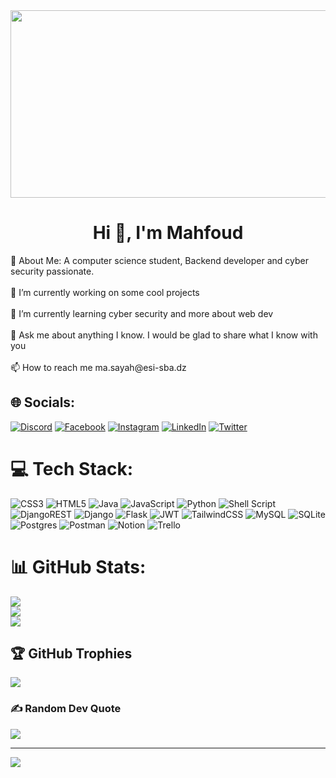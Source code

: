 <div align="center">
  <img src="https://media.giphy.com/media/dWesBcTLavkZuG35MI/giphy.gif" width="600" height="300"/>
</div>
<h1 align="center">Hi 👋, I'm  Mahfoud </h1>
💫 About Me:
A computer science student, Backend developer and cyber security passionate.<br><br>    🔭 I’m currently working on some cool projects<br><br>    🌱 I’m currently learning cyber security and more about web dev<br><br>    💬 Ask me about anything I know. I would be glad to share what I know with you<br><br>    📫 How to reach me ma.sayah@esi-sba.dz<br>


## 🌐 Socials:
[![Discord](https://img.shields.io/badge/Discord-%237289DA.svg?logo=discord&logoColor=white)](htttps://discord.gg/Mahfoud#9012) [![Facebook](https://img.shields.io/badge/Facebook-%231877F2.svg?logo=Facebook&logoColor=white)](https://www.facebook.com/d.Mahfod.b/?_rdc=1&_rdr) [![Instagram](https://img.shields.io/badge/Instagram-%23E4405F.svg?logo=Instagram&logoColor=white)](https://www.instagram.com/mahfxd/) [![LinkedIn](https://img.shields.io/badge/LinkedIn-%230077B5.svg?logo=linkedin&logoColor=white)](https://www.linkedin.com/in/sayah-mahfoud-abdel-ali-141275219) [![Twitter](https://img.shields.io/badge/Twitter-%231DA1F2.svg?logo=Twitter&logoColor=white)](https://twitter.com/alitheoutsider) 

# 💻 Tech Stack:
![CSS3](https://img.shields.io/badge/css3-%231572B6.svg?style=flat&logo=css3&logoColor=white) ![HTML5](https://img.shields.io/badge/html5-%23E34F26.svg?style=flat&logo=html5&logoColor=white) ![Java](https://img.shields.io/badge/java-%23ED8B00.svg?style=flat&logo=java&logoColor=white) ![JavaScript](https://img.shields.io/badge/javascript-%23323330.svg?style=flat&logo=javascript&logoColor=%23F7DF1E) ![Python](https://img.shields.io/badge/python-3670A0?style=flat&logo=python&logoColor=ffdd54) ![Shell Script](https://img.shields.io/badge/shell_script-%23121011.svg?style=flat&logo=gnu-bash&logoColor=white) ![DjangoREST](https://img.shields.io/badge/DJANGO-REST-ff1709?style=flat&logo=django&logoColor=white&color=ff1709&labelColor=gray) ![Django](https://img.shields.io/badge/django-%23092E20.svg?style=flat&logo=django&logoColor=white) ![Flask](https://img.shields.io/badge/flask-%23000.svg?style=flat&logo=flask&logoColor=white) ![JWT](https://img.shields.io/badge/JWT-black?style=flat&logo=JSON%20web%20tokens) ![TailwindCSS](https://img.shields.io/badge/tailwindcss-%2338B2AC.svg?style=flat&logo=tailwind-css&logoColor=white) ![MySQL](https://img.shields.io/badge/mysql-%2300f.svg?style=flat&logo=mysql&logoColor=white) ![SQLite](https://img.shields.io/badge/sqlite-%2307405e.svg?style=flat&logo=sqlite&logoColor=white) ![Postgres](https://img.shields.io/badge/postgres-%23316192.svg?style=flat&logo=postgresql&logoColor=white) ![Postman](https://img.shields.io/badge/Postman-FF6C37?style=flat&logo=postman&logoColor=white) ![Notion](https://img.shields.io/badge/Notion-%23000000.svg?style=flat&logo=notion&logoColor=white) ![Trello](https://img.shields.io/badge/Trello-%23026AA7.svg?style=flat&logo=Trello&logoColor=white)

# 📊 GitHub Stats:
![](https://github-readme-stats.vercel.app/api?username=M4hf0d&theme=dark&hide_border=false&include_all_commits=true&count_private=true)<br/>
![](https://github-readme-streak-stats.herokuapp.com/?user=M4hf0d&theme=dark&hide_border=false)<br/>
![](https://github-readme-stats.vercel.app/api/top-langs/?username=M4hf0d&theme=dark&hide_border=false&include_all_commits=true&count_private=true&layout=compact)

## 🏆 GitHub Trophies
![](https://github-profile-trophy.vercel.app/?username=M4hf0d&theme=discord&no-frame=false&no-bg=false&margin-w=4)

### ✍️ Random Dev Quote
![](https://quotes-github-readme.vercel.app/api?type=horizontal&theme=radical)

---
[![](https://visitcount.itsvg.in/api?id=M4hf0d&icon=0&color=0)](https://visitcount.itsvg.in)


